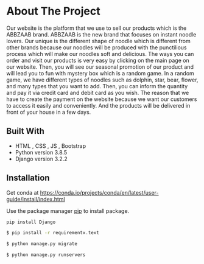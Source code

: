# About The Project

  Our website is the platform that we use to sell our products which is the ABBZAAB brand. ABBZAAB is the new brand that focuses on instant noodle lovers. Our unique is the different shape of noodle which is different from other brands because our noodles will be produced with the punctilious process which will make our noodles soft and delicious. The ways you can order and visit our products is very easy by clicking on the main page on our website. Then, you will see our seasonal promotion of our product and will lead you to fun with mystery box which is a random game. In a random game, we have different types of noodles such as dolphin, star, bear, flower, and many types that you want to add. Then, you can inform the quantity and pay it via credit card and debit card as you wish. The reason that we have to create the payment on the website because we want our customers to access it easily and conveniently. And the products will be delivered in front of your house in a few days.

## Built With
* HTML , CSS , JS , Bootstrap
* Python version 3.8.5
* Django version 3.2.2


## Installation
Get conda at https://conda.io/projects/conda/en/latest/user-guide/install/index.html

Use the package manager [pip](https://pip.pypa.io/en/stable/) to install package.

```bash
pip install Django
```

```bash
$ pip install -r requirementx.text 
```

```bash
$ python manage.py migrate
```

```bash
$ python manage.py runservers 
```

